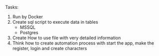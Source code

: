 Tasks:

1. Run by Docker
2. Create sql script to execute data in tables
    - MSSQL
    - Postgres
3. Create How to use file with very detailed information
4. Think how to create automation process with start the app, make the register, login and create characters